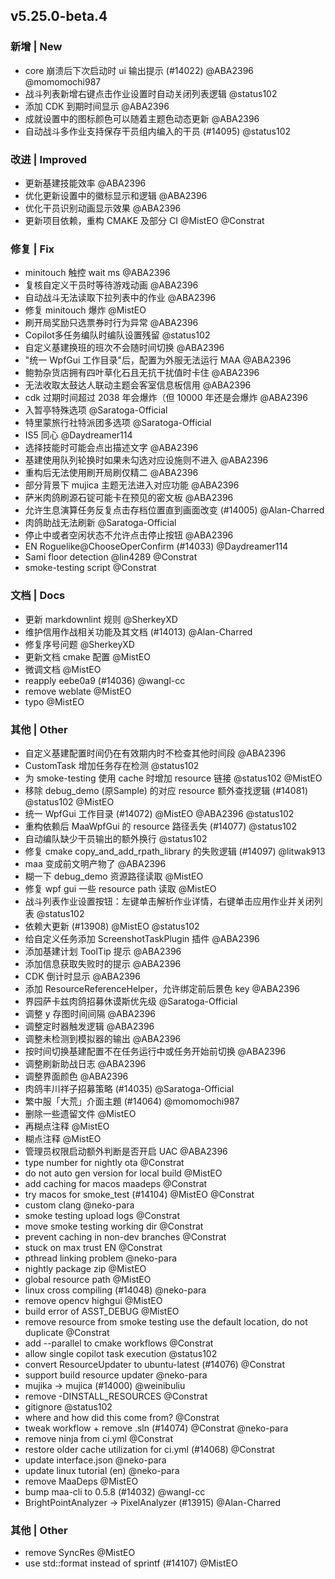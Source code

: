## v5.25.0-beta.4

### 新增 | New

* core 崩溃后下次启动时 ui 输出提示 (#14022) @ABA2396 @momomochi987
* 战斗列表新增右键点击作业设置时自动关闭列表逻辑 @status102
* 添加 CDK 到期时间显示 @ABA2396
* 成就设置中的图标颜色可以随着主题色动态更新 @ABA2396
* 自动战斗多作业支持保存干员组内编入的干员 (#14095) @status102

### 改进 | Improved

* 更新基建技能效率 @ABA2396
* 优化更新设置中的徽标显示和逻辑 @ABA2396
* 优化干员识别动画显示效果 @ABA2396
* 更新项目依赖，重构 CMAKE 及部分 CI @MistEO @Constrat

### 修复 | Fix

* minitouch 触控 wait ms @ABA2396
* 复核自定义干员时等待游戏动画 @ABA2396
* 自动战斗无法读取下拉列表中的作业 @ABA2396
* 修复 minitouch 爆炸 @MistEO
* 刷开局奖励只选票券时行为异常 @ABA2396
* Copilot多任务编队时编队设置残留 @status102
* 自定义基建换班的班次不会随时间切换 @ABA2396
* "统一 WpfGui 工作目录"后，配置为外服无法运行 MAA @ABA2396
* 鲍勃杂货店拥有四叶草化石且无抗干扰值时卡住 @ABA2396
* 无法收取太鼓达人联动主题会客室信息板信用 @ABA2396
* cdk 过期时间超过 2038 年会爆炸（但 10000 年还是会爆炸 @ABA2396
* 入暂亭特殊选项 @Saratoga-Official
* 特里蒙旅行社特派团多选项 @Saratoga-Official
* IS5 同心 @Daydreamer114
* 选择技能时可能会点出描述文字 @ABA2396
* 基建使用队列轮换时如果未勾选对应设施则不进入 @ABA2396
* 重构后无法使用刷开局刷仅精二 @ABA2396
* 部分背景下 mujica 主题无法进入对应功能 @ABA2396
* 萨米肉鸽刷源石锭可能卡在预见的密文板 @ABA2396
* 允许生息演算任务反复点击存档位置直到画面改变 (#14005) @Alan-Charred
* 肉鸽助战无法刷新 @Saratoga-Official
* 停止中或者空闲状态不允许点击停止按钮 @ABA2396
* EN Roguelike@ChooseOperConfirm (#14033) @Daydreamer114
* Sami floor detection @lin4289 @Constrat
* smoke-testing script @Constrat

### 文档 | Docs

* 更新 markdownlint 规则 @SherkeyXD
* 维护信用作战相关功能及其文档 (#14013) @Alan-Charred
* 修复序号问题 @SherkeyXD
* 更新文档 cmake 配置 @MistEO
* 微调文档 @MistEO
* reapply eebe0a9 (#14036) @wangl-cc
* remove weblate @MistEO
* typo @MistEO

### 其他 | Other

* 自定义基建配置时间仍在有效期内时不检查其他时间段 @ABA2396
* CustomTask 增加任务存在检测 @status102
* 为 smoke-testing 使用 cache 时增加 resource 链接 @status102 @MistEO
* 移除 debug_demo (原Sample) 的对应 resource 额外查找逻辑 (#14081) @status102 @MistEO
* 统一 WpfGui 工作目录 (#14072) @MistEO @ABA2396 @status102
* 重构依赖后 MaaWpfGui 的 resource 路径丢失 (#14077) @status102
* 自动编队缺少干员输出的额外换行 @status102
* 修复 cmake copy_and_add_rpath_library 的失败逻辑 (#14097) @litwak913
* maa 变成前文明产物了 @ABA2396
* 糊一下 debug_demo 资源路径读取 @MistEO
* 修复 wpf gui 一些 resource path 读取 @MistEO
* 战斗列表作业设置按钮：左键单击解析作业详情，右键单击应用作业并关闭列表 @status102
* 依赖大更新 (#13908) @MistEO @status102
* 给自定义任务添加 ScreenshotTaskPlugin 插件 @ABA2396
* 添加基建计划 ToolTip 提示 @ABA2396
* 添加信息获取失败时的提示 @ABA2396
* CDK 倒计时显示 @ABA2396
* 添加 ResourceReferenceHelper，允许绑定前后景色 key @ABA2396
* 界园萨卡兹肉鸽招募休谟斯优先级 @Saratoga-Official
* 调整 y 存图时间间隔 @ABA2396
* 调整定时器触发逻辑 @ABA2396
* 调整未检测到模拟器的输出 @ABA2396
* 按时间切换基建配置不在任务运行中或任务开始前切换 @ABA2396
* 调整刷新助战日志 @ABA2396
* 调整界面颜色 @ABA2396
* 肉鸽丰川祥子招募策略 (#14035) @Saratoga-Official
* 繁中服「大荒」介面主題 (#14064) @momomochi987
* 删除一些遗留文件 @MistEO
* 再糊点注释 @MistEO
* 糊点注释 @MistEO
* 管理员权限启动额外判断是否开启 UAC @ABA2396
* type number for nightly ota @Constrat
* do not auto gen version for local build @MistEO
* add caching for macos maadeps @Constrat
* try macos for smoke_test (#14104) @MistEO @Constrat
* custom clang @neko-para
* smoke testing upload logs @Constrat
* move smoke testing working dir @Constrat
* prevent caching in non-dev branches @Constrat
* stuck on max trust EN @Constrat
* pthread linking problem @neko-para
* nightly package zip @MistEO
* global resource path @MistEO
* linux cross compiling (#14048) @neko-para
* remove opencv highgui @MistEO
* build error of ASST_DEBUG @MistEO
* remove resource from smoke testing use the default location, do not duplicate @Constrat
* add --parallel to cmake workflows @Constrat
* allow single copilot task execution @status102
* convert ResourceUpdater to ubuntu-latest (#14076) @Constrat
* support build resource updater @neko-para
* mujika -> mujica (#14000) @weinibuliu
* remove -DINSTALL_RESOURCES @Constrat
* gitignore @status102
* where and how did this come from? @Constrat
* tweak workflow + remove .sln (#14074) @Constrat @neko-para
* remove ninja from ci.yml @Constrat
* restore older cache utilization for ci.yml (#14068) @Constrat
* update interface.json @neko-para
* update linux tutorial (en) @neko-para
* remove MaaDeps @MistEO
* bump maa-cli to 0.5.8 (#14032) @wangl-cc
* BrightPointAnalyzer -> PixelAnalyzer (#13915) @Alan-Charred

### 其他 | Other

* remove SyncRes @MistEO
* use std::format instead of sprintf (#14107) @MistEO

